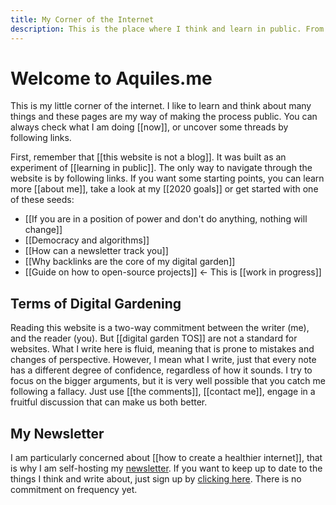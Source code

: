 ```yaml
---
title: My Corner of the Internet
description: This is the place where I think and learn in public. From science to technology and the world.
---
```


# Welcome to Aquiles.me
This is my little corner of the internet. I like to learn and think about many things and these pages are my way of making the process public. You can always check what I am doing [[now]], or uncover some threads by following links. 

First, remember that [[this website is not a blog]]. It was built as an experiment of [[learning in public]]. The only way to navigate through the website is by following links. If you want some starting points, you can learn more [[about me]], take a look at my [[2020 goals]] or get started with one of these seeds:

- [[If you are in a position of power and don't do anything, nothing will change]]
- [[Democracy and algorithms]]
- [[How can a newsletter track you]]
- [[Why backlinks are the core of my digital garden]]
- [[Guide on how to open-source projects]] <- This is [[work in progress]]

## Terms of Digital Gardening
Reading this website is a two-way commitment between the writer (me), and the reader (you). But [[digital garden TOS]] are not a standard for websites. What I write here is fluid, meaning that is prone to mistakes and changes of perspective. However, I mean what I write, just that every note has a different degree of confidence, regardless of how it sounds. I try to focus on the bigger arguments, but it is very well possible that you catch me following a fallacy. Just use [[the comments]], [[contact me]], engage in a fruitful discussion that can make us both better. 

## My Newsletter
I am particularly concerned about [[how to create a healthier internet]], that is why I am self-hosting my [newsletter](https://aquicarattino.com/newsletter/aqui-carattino/subscribe/). If you want to keep up to date to the things I think and write about, just sign up by [clicking here](https://aquicarattino.com/newsletter/aqui-carattino/subscribe/). There is no commitment on frequency yet. 